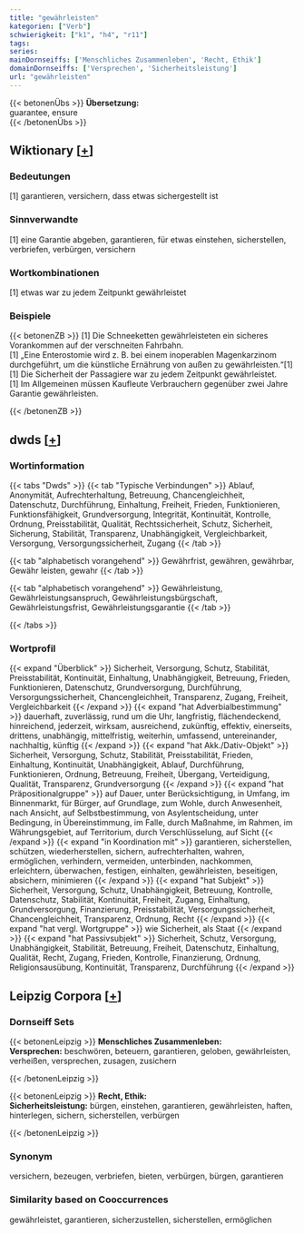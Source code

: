 ```yaml
---
title: "gewährleisten"
kategorien: ["Verb"]
schwierigkeit: ["k1", "h4", "r11"]
tags:
series:
mainDornseiffs: ['Menschliches Zusammenleben', 'Recht, Ethik']
domainDornseiffs: ['Versprechen', 'Sicherheitsleistung']
url: "gewährleisten"
---
```


{{< betonenÜbs >}}
**Übersetzung:**  
guarantee, ensure  
{{< /betonenÜbs >}}

## Wiktionary [[+](https://de.wiktionary.org/wiki/gewährleisten)]

### Bedeutungen
[1] garantieren, versichern, dass etwas sichergestellt ist  

### Sinnverwandte
[1] eine Garantie abgeben, garantieren, für etwas einstehen, sicherstellen, verbriefen, verbürgen, versichern  

### Wortkombinationen
[1] etwas war zu jedem Zeitpunkt gewährleistet  

### Beispiele
{{< betonenZB >}}
[1] Die Schneeketten gewährleisteten ein sicheres Vorankommen auf der verschneiten Fahrbahn.  
[1] „Eine Enterostomie wird z. B. bei einem inoperablen Magenkarzinom durchgeführt, um die künstliche Ernährung von außen zu gewährleisten.“[1]  
[1] Die Sicherheit der Passagiere war zu jedem Zeitpunkt gewährleistet.  
[1] Im Allgemeinen müssen Kaufleute Verbrauchern gegenüber zwei Jahre Garantie gewährleisten.  

{{< /betonenZB >}}


## dwds [[+](https://www.dwds.de/wb/gewährleisten)]

### Wortinformation
{{< tabs "Dwds" >}}
{{< tab "Typische Verbindungen" >}}
Ablauf, Anonymität, Aufrechterhaltung, Betreuung, Chancengleichheit, Datenschutz, Durchführung, Einhaltung, Freiheit, Frieden, Funktionieren, Funktionsfähigkeit, Grundversorgung, Integrität, Kontinuität, Kontrolle, Ordnung, Preisstabilität, Qualität, Rechtssicherheit, Schutz, Sicherheit, Sicherung, Stabilität, Transparenz, Unabhängigkeit, Vergleichbarkeit, Versorgung, Versorgungssicherheit, Zugang
{{< /tab >}}

{{< tab "alphabetisch vorangehend" >}}
Gewährfrist, gewähren, gewährbar, Gewähr leisten, gewahr
{{< /tab >}}

{{< tab "alphabetisch vorangehend" >}}
Gewährleistung, Gewährleistungsanspruch, Gewährleistungsbürgschaft, Gewährleistungsfrist, Gewährleistungsgarantie
{{< /tab >}}

{{< /tabs >}}

### Wortprofil
{{< expand "Überblick" >}} Sicherheit, Versorgung, Schutz, Stabilität, Preisstabilität, Kontinuität, Einhaltung, Unabhängigkeit, Betreuung, Frieden, Funktionieren, Datenschutz, Grundversorgung, Durchführung, Versorgungssicherheit, Chancengleichheit, Transparenz, Zugang, Freiheit, Vergleichbarkeit {{< /expand >}}
{{< expand "hat Adverbialbestimmung" >}} dauerhaft, zuverlässig, rund um die Uhr, langfristig, flächendeckend, hinreichend, jederzeit, wirksam, ausreichend, zukünftig, effektiv, einerseits, drittens, unabhängig, mittelfristig, weiterhin, umfassend, untereinander, nachhaltig, künftig {{< /expand >}}
{{< expand "hat Akk./Dativ-Objekt" >}} Sicherheit, Versorgung, Schutz, Stabilität, Preisstabilität, Frieden, Einhaltung, Kontinuität, Unabhängigkeit, Ablauf, Durchführung, Funktionieren, Ordnung, Betreuung, Freiheit, Übergang, Verteidigung, Qualität, Transparenz, Grundversorgung {{< /expand >}}
{{< expand "hat Präpositionalgruppe" >}} auf Dauer, unter Berücksichtigung, in Umfang, im Binnenmarkt, für Bürger, auf Grundlage, zum Wohle, durch Anwesenheit, nach Ansicht, auf Selbstbestimmung, von Asylentscheidung, unter Bedingung, in Übereinstimmung, im Falle, durch Maßnahme, im Rahmen, im Währungsgebiet, auf Territorium, durch Verschlüsselung, auf Sicht {{< /expand >}}
{{< expand "in Koordination mit" >}} garantieren, sicherstellen, schützen, wiederherstellen, sichern, aufrechterhalten, wahren, ermöglichen, verhindern, vermeiden, unterbinden, nachkommen, erleichtern, überwachen, festigen, einhalten, gewährleisten, beseitigen, absichern, minimieren {{< /expand >}}
{{< expand "hat Subjekt" >}} Sicherheit, Versorgung, Schutz, Unabhängigkeit, Betreuung, Kontrolle, Datenschutz, Stabilität, Kontinuität, Freiheit, Zugang, Einhaltung, Grundversorgung, Finanzierung, Preisstabilität, Versorgungssicherheit, Chancengleichheit, Transparenz, Ordnung, Recht {{< /expand >}}
{{< expand "hat vergl. Wortgruppe" >}} wie Sicherheit, als Staat {{< /expand >}}
{{< expand "hat Passivsubjekt" >}} Sicherheit, Schutz, Versorgung, Unabhängigkeit, Stabilität, Betreuung, Freiheit, Datenschutz, Einhaltung, Qualität, Recht, Zugang, Frieden, Kontrolle, Finanzierung, Ordnung, Religionsausübung, Kontinuität, Transparenz, Durchführung {{< /expand >}}

## Leipzig Corpora [[+](https://corpora.uni-leipzig.de/en/res?word=gewährleisten&corpusId=deu_newscrawl-public_2018)]

### Dornseiff Sets
{{< betonenLeipzig >}}
**Menschliches Zusammenleben:**  
**Versprechen:** beschwören, beteuern, garantieren, geloben, gewährleisten, verheißen, versprechen, zusagen, zusichern  

{{< /betonenLeipzig >}}


{{< betonenLeipzig >}}
**Recht, Ethik:**  
**Sicherheitsleistung:** bürgen, einstehen, garantieren, gewährleisten, haften, hinterlegen, sichern, sicherstellen, verbürgen  

{{< /betonenLeipzig >}}

### Synonym
versichern, bezeugen, verbriefen, bieten, verbürgen, bürgen, garantieren


### Similarity based on Cooccurrences
gewährleistet, garantieren, sicherzustellen, sicherstellen, ermöglichen

